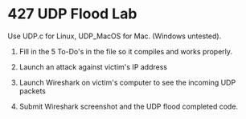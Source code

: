 # 427 UDP Flood Lab
Use UDP.c for Linux, UDP_MacOS for Mac. (Windows untested).

1) Fill in the 5 To-Do's in the file so it compiles and works properly. 

2) Launch an attack against victim's IP address

3) Launch Wireshark on victim's computer to see the incoming UDP packets

4) Submit Wireshark screenshot and the UDP flood completed code.
